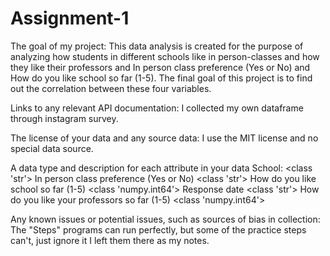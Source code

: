 # Assignment-1
The goal of my project: This data analysis is created for the purpose of analyzing how students in different schools like in person-classes and how they like their professors and In person class preference (Yes or No) and How do you like school so far (1-5). The final goal of this project is to find out the correlation between these four variables.

Links to any relevant API documentation: I collected my own dataframe through instagram survey.

The license of your data and any source data: I use the MIT license and no special data source.

A data type and description for each attribute in your data School:
<class 'str'> In person class preference (Yes or No) <class 'str'> How do you like school so far (1-5) <class 'numpy.int64'> Response date <class 'str'> How do you like your professors so far (1-5) <class 'numpy.int64'>

Any known issues or potential issues, such as sources of bias in collection: The "Steps" programs can run perfectly, but some of the practice steps can't, just ignore it I left them there as my notes.

